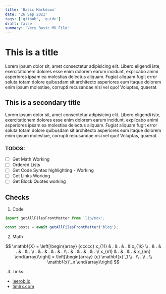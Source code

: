 ```yaml
---
title: 'Basic Markdown'
date: '26 Sep 2021'
tags: ['github', 'guide']
draft: false
summary: 'Very Basic MD File'
---
```


# This is a title

Lorem ipsum dolor sit, amet consectetur adipisicing elit. Libero eligendi iste, exercitationem dolores esse enim dolorem earum incidunt, explicabo animi asperiores ipsam ea molestias delectus aliquam. Fugiat aliquam fugit error soluta totam dolore quibusdam sit architecto asperiores eum itaque dolorem enim ipsum molestiae, corrupti recusandae nisi vel quo! Voluptas, quaerat.

## This is a secondary title

Lorem ipsum dolor sit, amet consectetur adipisicing elit. Libero eligendi iste, exercitationem dolores esse enim dolorem earum incidunt, explicabo animi asperiores ipsam ea molestias delectus aliquam. Fugiat aliquam fugit error soluta totam dolore quibusdam sit architecto asperiores eum itaque dolorem enim ipsum molestiae, corrupti recusandae nisi vel quo! Voluptas, quaerat.

### TODOS:

- [ ] Get Math Working
- [ ] Ordered Lists
- [ ] Get Code Syntax highlighting - Working
- [ ] Get Links Working
- [ ] Get Block Quotes working

## Checks

1. Code

```js
import getAllFilesFrontMatter from 'lib/mdx';

const posts = await getAllFilesFrontMatter('blog');
```

2. Math

$$
\mathbf{X} = \left[\begin{array}
	{ccccc}
	x_{11} & . & . & . & x_{1k} \\
	. & . & . & . & .  \\
	. & . & . & . & .  \\
	. & . & . & . & .  \\
	x_{n1} & . & . & . & x_{nn}
\end{array}\right] =
\left[\begin{array}
	{c}
	\mathbf{x}'_1 \\
	. \\
	. \\
	. \\
	\mathbf{x}'_n
\end{array}\right]
$$

3. Links:

- [leerob.io](https://leerob.io/blog/tailwind)
- [timlrx.com](https://www.timlrx.com/)
